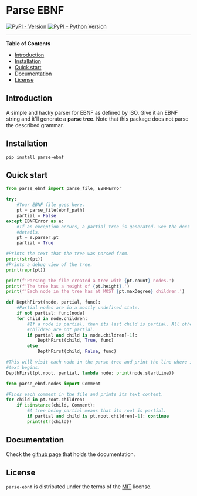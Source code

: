 # Parse EBNF

[![PyPI - Version](https://img.shields.io/pypi/v/parse-ebnf.svg)](https://pypi.org/project/parse-ebnf)
[![PyPI - Python Version](https://img.shields.io/pypi/pyversions/parse-ebnf.svg)](https://pypi.org/project/parse-ebnf)

-----

**Table of Contents**

- [Introduction](#introduction)
- [Installation](#installation)
- [Quick start](#quickstart)
- [Documentation](#documentation)
- [License](#license)

## Introduction

A simple and hacky parser for EBNF as defined by ISO. Give it an EBNF string and
it'll generate a **parse tree**. Note that this package does not parse the
described grammar.

## Installation

```console
pip install parse-ebnf
```
## Quick start

```python
from parse_ebnf import parse_file, EBNFError

try:
    #Your EBNF file goes here.
    pt = parse_file(ebnf_path)
    partial = False
except EBNFError as e:
    #If an exception occurs, a partial tree is generated. See the docs for
    #details.
    pt = e.parser.pt
    partial = True

#Prints the text that the tree was parsed from.
print(str(pt))
#Prints a debug view of the tree.
print(repr(pt))

print(f'Parsing the file created a tree with {pt.count} nodes.')
print(f'The tree has a height of {pt.height}.')
print(f'Each node in the tree has at MOST {pt.maxDegree} children.')

def DepthFirst(node, partial, func):
    #Partial nodes are in a mostly undefined state.
    if not partial: func(node)
    for child in node.children:
        #If a node is partial, then its last child is partial. All other
        #children are not partial.
        if partial and child is node.children[-1]:
            DepthFirst(child, True, func)
        else:
            DepthFirst(child, False, func)

#This will visit each node in the parse tree and print the line where its
#text begins.
DepthFirst(pt.root, partial, lambda node: print(node.startLine))

from parse_ebnf.nodes import Comment

#Finds each comment in the file and prints its text content.
for child in pt.root.children:
    if isinstance(child, Comment):
        #A tree being partial means that its root is partial.
        if partial and child is pt.root.children[-1]: continue
        print(str(child))
```

## Documentation

Check the [github page](https://chaosinventor.github.io/parse-ebnf/) that
holds the documentation.

## License

`parse-ebnf` is distributed under the terms of the [MIT](https://spdx.org/licenses/MIT.html) license.

